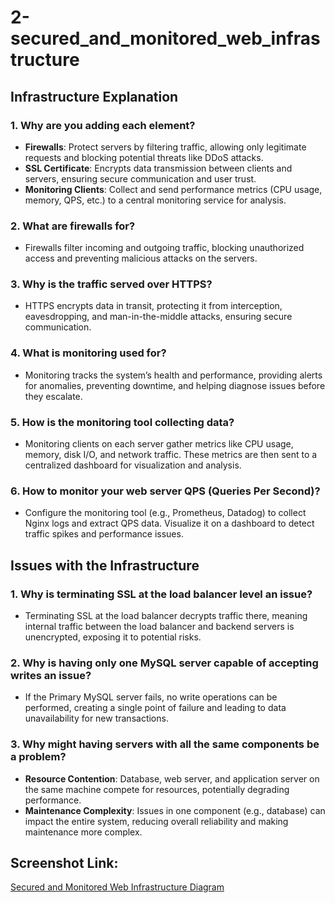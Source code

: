 # 2-secured_and_monitored_web_infrastructure

## Infrastructure Explanation

### 1. Why are you adding each element?
- **Firewalls**: Protect servers by filtering traffic, allowing only legitimate requests and blocking potential threats like DDoS attacks.
- **SSL Certificate**: Encrypts data transmission between clients and servers, ensuring secure communication and user trust.
- **Monitoring Clients**: Collect and send performance metrics (CPU usage, memory, QPS, etc.) to a central monitoring service for analysis.

### 2. What are firewalls for?
- Firewalls filter incoming and outgoing traffic, blocking unauthorized access and preventing malicious attacks on the servers.

### 3. Why is the traffic served over HTTPS?
- HTTPS encrypts data in transit, protecting it from interception, eavesdropping, and man-in-the-middle attacks, ensuring secure communication.

### 4. What is monitoring used for?
- Monitoring tracks the system’s health and performance, providing alerts for anomalies, preventing downtime, and helping diagnose issues before they escalate.

### 5. How is the monitoring tool collecting data?
- Monitoring clients on each server gather metrics like CPU usage, memory, disk I/O, and network traffic. These metrics are then sent to a centralized dashboard for visualization and analysis.

### 6. How to monitor your web server QPS (Queries Per Second)?
- Configure the monitoring tool (e.g., Prometheus, Datadog) to collect Nginx logs and extract QPS data. Visualize it on a dashboard to detect traffic spikes and performance issues.

## Issues with the Infrastructure

### 1. Why is terminating SSL at the load balancer level an issue?
- Terminating SSL at the load balancer decrypts traffic there, meaning internal traffic between the load balancer and backend servers is unencrypted, exposing it to potential risks.

### 2. Why is having only one MySQL server capable of accepting writes an issue?
- If the Primary MySQL server fails, no write operations can be performed, creating a single point of failure and leading to data unavailability for new transactions.

### 3. Why might having servers with all the same components be a problem?
- **Resource Contention**: Database, web server, and application server on the same machine compete for resources, potentially degrading performance.
- **Maintenance Complexity**: Issues in one component (e.g., database) can impact the entire system, reducing overall reliability and making maintenance more complex.

## Screenshot Link:
[Secured and Monitored Web Infrastructure Diagram](https://imgur.com/2PttgKB)
